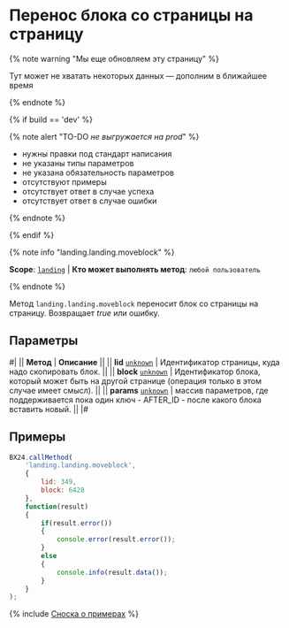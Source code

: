 # Перенос блока со страницы на страницу

{% note warning "Мы еще обновляем эту страницу" %}

Тут может не хватать некоторых данных — дополним в ближайшее время

{% endnote %}

{% if build == 'dev' %}

{% note alert "TO-DO _не выгружается на prod_" %}

- нужны правки под стандарт написания
- не указаны типы параметров
- не указана обязательность параметров
- отсутствуют примеры
- отсутствует ответ в случае успеха
- отсутствует ответ в случае ошибки

{% endnote %}

{% endif %}

{% note info "landing.landing.moveblock" %}

**Scope**: [`landing`](../../../scopes/permissions.md) | **Кто может выполнять метод**: `любой пользователь`

{% endnote %}

Метод `landing.landing.moveblock` переносит блок со страницы на страницу. Возвращает *true* или ошибку.

## Параметры

#|
|| **Метод** | **Описание** ||
|| **lid**
[`unknown`](../../../data-types.md) | Идентификатор страницы, куда надо скопировать блок. ||
|| **block**
[`unknown`](../../../data-types.md) | Идентификатор блока, который может быть на другой странице (операция только в этом случае имеет смысл). ||
|| **params**
[`unknown`](../../../data-types.md) | массив параметров, где поддерживается пока один ключ - AFTER_ID - после какого блока вставить новый. ||
|#

## Примеры

```js
BX24.callMethod(
    'landing.landing.moveblock',
    {
        lid: 349,
        block: 6428
    },
    function(result)
    {
        if(result.error())
        {
            console.error(result.error());
        }
        else
        {
            console.info(result.data());
        }
    }
);
```

{% include [Сноска о примерах](../../../../_includes/examples.md) %}